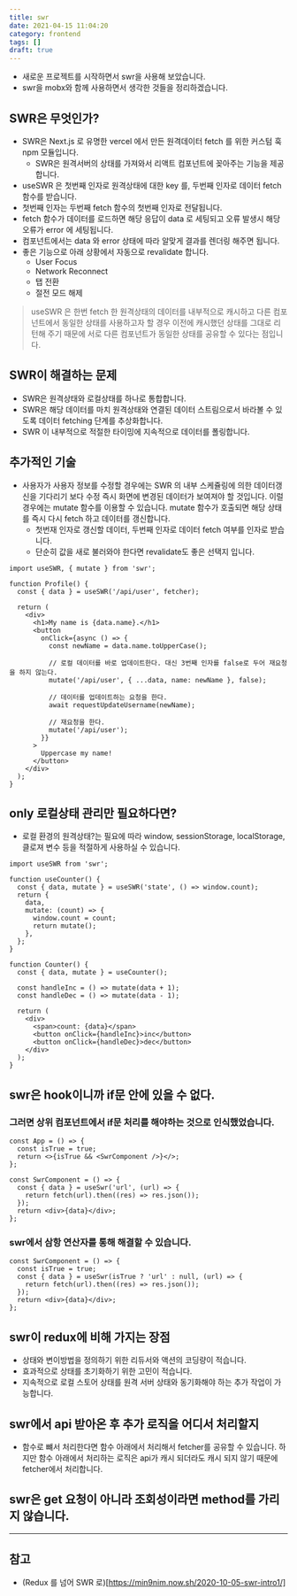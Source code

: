 ```yaml
---
title: swr
date: 2021-04-15 11:04:20
category: frontend
tags: []
draft: true
---
```


- 새로운 프로젝트를 시작하면서 swr을 사용해 보았습니다.
- swr을 mobx와 함께 사용하면서 생각한 것들을 정리하겠습니다.

## SWR은 무엇인가?

- SWR은 Next.js 로 유명한 vercel 에서 만든 원격데이터 fetch 를 위한 커스텀 훅 npm 모듈입니다.
  - SWR은 원격서버의 상태를 가져와서 리액트 컴포넌트에 꽂아주는 기능을 제공합니다.
- useSWR 은 첫번째 인자로 원격상태에 대한 key 를, 두번째 인자로 데이터 fetch 함수를 받습니다.
- 첫번째 인자는 두번째 fetch 함수의 첫번째 인자로 전달됩니다.
- fetch 함수가 데이터를 로드하면 해당 응답이 data 로 세팅되고 오류 발생시 해당 오류가 error 에 세팅됩니다.
- 컴포넌트에서는 data 와 error 상태에 따라 알맞게 결과를 렌더링 해주면 됩니다.
- 좋은 기능으로 아래 상황에서 자동으로 revalidate 합니다.
  - User Focus
  - Network Reconnect
  - 탭 전환
  - 절전 모드 해제

> useSWR 은 한번 fetch 한 원격상태의 데이터를 내부적으로 캐시하고 다른 컴포넌트에서 동일한 상태를 사용하고자 할 경우 이전에 캐시했던 상태를 그대로 리턴해 주기 때문에 서로 다른 컴포넌트가 동일한 상태를 공유할 수 있다는 점입니다.

## SWR이 해결하는 문제

- SWR은 원격상태와 로컬상태를 하나로 통합합니다.
- SWR은 해당 데이터를 마치 원격상태와 연결된 데이터 스트림으로서 바라볼 수 있도록 데이터 fetching 단계를 추상화합니다.
- SWR 이 내부적으로 적절한 타이밍에 지속적으로 데이터를 폴링합니다.

## 추가적인 기술

- 사용자가 사용자 정보를 수정할 경우에는 SWR 의 내부 스케쥴링에 의한 데이터갱신을 기다리기 보다 수정 즉시 화면에 변경된 데이터가 보여져야 할 것입니다. 이럴 경우에는 mutate 함수를 이용할 수 있습니다. mutate 함수가 호출되면 해당 상태를 즉시 다시 fetch 하고 데이터를 갱신합니다.
  - 첫번재 인자로 갱신할 데이터, 두번째 인자로 데이터 fetch 여부를 인자로 받습니다.
  - 단순히 값을 새로 불러와야 한다면 revalidate도 좋은 선택지 입니다.

```tsx
import useSWR, { mutate } from 'swr';

function Profile() {
  const { data } = useSWR('/api/user', fetcher);

  return (
    <div>
      <h1>My name is {data.name}.</h1>
      <button
        onClick={async () => {
          const newName = data.name.toUpperCase();

          // 로컬 데이터를 바로 업데이트한다. 대신 3번째 인자를 false로 두어 재요청을 하지 않는다.
          mutate('/api/user', { ...data, name: newName }, false);

          // 데이터를 업데이트하는 요청을 한다.
          await requestUpdateUsername(newName);

          // 재요청을 한다.
          mutate('/api/user');
        }}
      >
        Uppercase my name!
      </button>
    </div>
  );
}
```

## only 로컬상태 관리만 필요하다면?

- 로컬 환경의 원격상태?는 필요에 따라 window, sessionStorage, localStorage, 클로져 변수 등을 적절하게 사용하실 수 있습니다.

```tsx
import useSWR from 'swr';

function useCounter() {
  const { data, mutate } = useSWR('state', () => window.count);
  return {
    data,
    mutate: (count) => {
      window.count = count;
      return mutate();
    },
  };
}

function Counter() {
  const { data, mutate } = useCounter();

  const handleInc = () => mutate(data + 1);
  const handleDec = () => mutate(data - 1);

  return (
    <div>
      <span>count: {data}</span>
      <button onClick={handleInc}>inc</button>
      <button onClick={handleDec}>dec</button>
    </div>
  );
}
```

## swr은 hook이니까 if문 안에 있을 수 없다.

### 그러면 상위 컴포넌트에서 if문 처리를 해야하는 것으로 인식했었습니다.

```tsx
const App = () => {
  const isTrue = true;
  return <>{isTrue && <SwrComponent />}</>;
};

const SwrComponent = () => {
  const { data } = useSwr('url', (url) => {
    return fetch(url).then((res) => res.json());
  });
  return <div>{data}</div>;
};
```

### swr에서 삼항 연산자를 통해 해결할 수 있습니다.

```tsx
const SwrComponent = () => {
  const isTrue = true;
  const { data } = useSwr(isTrue ? 'url' : null, (url) => {
    return fetch(url).then((res) => res.json());
  });
  return <div>{data}</div>;
};
```

## swr이 redux에 비해 가지는 장점

- 상태와 변이방법을 정의하기 위한 리듀서와 액션의 코딩량이 적습니다.
- 효과적으로 상태를 초기화하기 위한 고민이 적습니다.
- 지속적으로 로컬 스토어 상태를 원격 서버 상태와 동기화해야 하는 추가 작업이 가능합니다.

## swr에서 api 받아온 후 추가 로직을 어디서 처리할지

- 함수로 뺴서 처리한다면 함수 아래에서 처리해서 fetcher를 공유할 수 있습니다. 하지만 함수 아래에서 처리하는 로직은 api가 캐시 되더라도 캐시 되지 않기 때문에 fetcher에서 처리합니다.

## swr은 get 요청이 아니라 조회성이라면 method를 가리지 않습니다.

---

## 참고

- (Redux 를 넘어 SWR 로)[https://min9nim.now.sh/2020-10-05-swr-intro1/]

